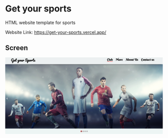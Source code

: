 # Get your sports
HTML website template for sports

Website Link: https://get-your-sports.vercel.app/

## Screen
![Screen](screenshot.png)